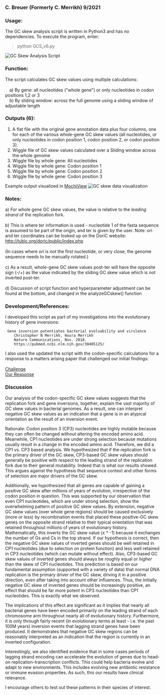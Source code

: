 ### C. Breuer (Formerly C. Merrikh) 9/2021

### Usage:
The GC skew analysis script is written in Python3 and has no dependencies. 
To execute the program, enter:<br>
> python GCS_v6.py

![GC Skew Analysis Script](https://github.com/The1stMartian/GCskew/blob/main/Data/cmdLine.png)

### Function:
The script calculates GC skew values using multiple calculations: <br><br>
&emsp;a) By gene: all nucleotides ("whole gene") or only nucleotides in codon positions 1,2 or 3<br>
&emsp;b) By sliding window: across the full genome using a sliding window of adjustable length<br>

### Outputs (6):
         
1) A flat file with the original gene annotation data plus four columns, one for each of the various whole-gene GC skew values (all nucleotides, or only nucleotides in codon position 1, codon position 2, or codon position 3).
2) Wiggle file of GC skew values calculated over a Sliding window across the whole genome
3) Wiggle file by whole gene:  All nucleotides
4) Wiggle file by whole gene:  Codon position 1
5) Wiggle file by whole gene:  Codon position 2
6) Wiggle file by whole gene:  Codon position 3

Example output visualized in [MochiView](http://www.johnsonlab.ucsf.edu/mochi/)
![GC skew data visualization](https://github.com/The1stMartian/GCskew/blob/main/Data/Mochi1.png)

### Notes:
a) For whole gene GC skew values, the value is relative to the <i>leading strand</i> of the replication fork.<br><br>
b) This is where ter information is used - nucleotide 1 of the fasta sequence is assumed to be part of the origin, and ter is given
by the user. Note: ori and ter coordinates can be looked up on the DoriC website: http://tubic.org/doric/public/index.php<br><br>
(In cases where ori is <i>not</i> the first nucleotide, or very close, the genome sequence needs to be manually rotated.)<br><br>
c) As a result, whole-gene GC skew values post-ter will have the opposite sign (-/+) as the value indicated by the sliding GC skew value which is <i>not</i> inverted post-ter.<br><br>
d) Discussion of script function and hyperparameter adjustment can be found at the bottom, and changed in the analyzeGCskew() function<br>

### Development/References:

I developed this script as part of my investigations into the evolutionary history of gene inversions:

     Gene inversion potentiates bacterial evolvability and virulence
        Christopher N Merrikh, Houra Merrikh
        Nature Communications, Nov. 2018.
        https://pubmed.ncbi.nlm.nih.gov/30405125/

I also used the updated the script with the codon-specific calculations for a response to a matters arising paper that challenged our initial findings:<br><br>
[Challenge](https://www.biorxiv.org/content/10.1101/2020.01.14.906818v1)<br>
[Our Response](https://www.biorxiv.org/content/10.1101/2020.05.26.117366v2)<br>

### Discussion
Our analysis of the codon-specific GC skew values suggests that the replication fork and gene inversions, together, explain the vast majority of GC skew values in bacterial genomes. As a result, one can interpret negative GC skew values as an indication that a gene is in an atypical orientation as the result of an inversion event. 

Rationale: Codon position 3 (CP3) nucleotides are highly mutable because they can often be changed without altering the encoded amino acid. Meanwhile, CP1 nucleotides are under strong selection because mutations usually result in a change in the encoded amino acid. Therefore, we did a CP1 vs. CP3 based analysis. We hypothesized that if the  replication fork is the primary driver of the GC skew, CP3-based GC skew values should generally be positive with respect to the leading strand of the replication fork due to their general mutability. Indeed that is what our results showed. This argues against the hypothesis that sequence context and other forms of selection are major drivers of the GC skew. 

Additionally, we hypothesized that all genes are capable of gaining a positive GC skew after millions of years of evolution, irrespective of the codon position in question. This was supported by our observation that even CP1 nucleotides, which are under strong selection, show the overwhelming pattern of positive GC skew values. By extension, negative GC skew values (over whole gene regions) should be caused exclusively (more or less) by recombination events that placed these positive-GC skew genes on the opposite strand relative to their typical orientation that was retained throughout millions of years of evolutionary history. Mathematically, this inverts the GC skew value (x * -1) because it exchanges the number of Gs and Cs in the top strand. If our hypothesis is correct, then the negative GC skew values of inverted genes should be well retained in CP1 nucleotides (due to selection on protein function) and less well retained in CP3 nucleotides (which can mutate without effect). Also, CP3-based GC skew values of inverted genes should always be roughly equal or <i>higher</i> than the skew of CP1 nucleotides. This prediction is based on our fundamental assumption (supported with a variety of data) that normal DNA replication is the primary driver of the GC skew, driving it in a positive direction, even after taking into account other influences. Thus, the initially negative GC skew of inverted genes should be increasingly positive, an effect that should be far more potent in CP3 nucleotides than CP1 nucleotides. This is exactly what we observed. 

The implications of this effect are significant as it implies that nearly all bacterial genes have been encoded primarily on the leading strand of each chromosome arm throughout nearly all of evolutionary history. Furthermore, it is only through fairly recent (in evolutionary terms at least - i.e. the past 100M years) inversion events that lagging strand genes have been produced. It demonstrates that negative GC skew regions can be reasonably interpreted as an indication that the region is currently in an inverted configuration. 

Interestingly, we also identified evidence that in some cases periods of lagging strand encoding can accelerate the evolution of genes due to head-on replication-transcription conflicts. This could help bacteria evolve and adapt to new environments. This includes evolving new antibiotic resistance or immune evasion properties. As such, this our results have clinical relevance.  

I encourage others to test out these patterns in their species of interest. 